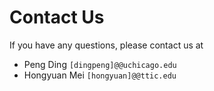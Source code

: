 # Contact Us

If you have any questions, please contact us at

* Peng Ding `[dingpeng]@@uchicago.edu`
* Hongyuan Mei `[hongyuan]@@ttic.edu`
